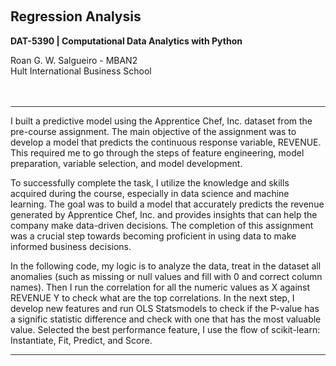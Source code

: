 

<br><h2>Regression Analysis</h2>
<strong>DAT-5390 | Computational Data Analytics with Python</strong>

Roan G. W. Salgueiro - MBAN2<br>
Hult International Business School<br><br><br>

<hr style="height:.9px;border:none;color:#333;background-color:#333;" />

I built a predictive model using the Apprentice Chef, Inc. dataset from the pre-course assignment. The main objective of the assignment was to develop a model that predicts the continuous response variable, REVENUE. This required me to go through the steps of feature engineering, model preparation, variable selection, and model development.

To successfully complete the task, I utilize the knowledge and skills acquired during the course, especially in data science and machine learning. The goal was to build a model that accurately predicts the revenue generated by Apprentice Chef, Inc. and provides insights that can help the company make data-driven decisions. The completion of this assignment was a crucial step towards becoming proficient in using data to make informed business decisions.

In the following code, my logic is to analyze the data, treat in the dataset all anomalies (such as missing or null values and fill with 0 and correct column names). Then I run the correlation for all the numeric values as X against REVENUE Y to check what are the top correlations. In the next step, I develop new features and run OLS Statsmodels to check if the P-value has a signific statistic difference and check with one that has the most valuable value. Selected the best performance feature, I use the flow of scikit-learn: Instantiate, Fit, Predict, and Score.
<hr style="height:.9px;border:none;color:#333;background-color:#333;" />
